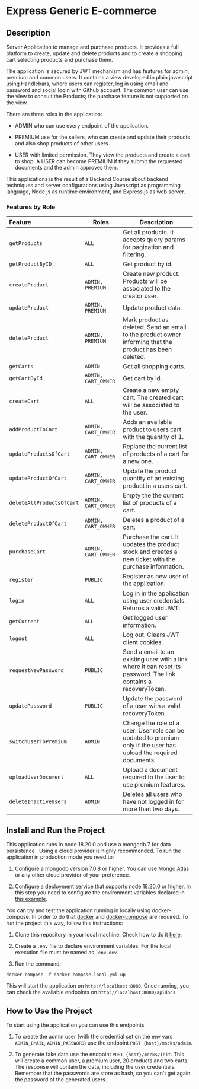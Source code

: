# Express Generic E-commerce

## Description

Server Application to manage and purchase products. It provides a full platform to create, update and delete products and to create a shopping cart selecting products and purchase them.

The application is secured by JWT mechanism and has features for admin, premium and common users. It contains a view developed in plain javascript using Handlebars, where users can register, log in using email and password and social login with Github account. The common user can use the view to consult the Products; the purchase feature is not supported on the view.

There are three roles in the application:

- ADMIN who can use every endpoint of the application.

- PREMIUM use for the sellers, who can create and update their products and also shop products of other users.

- USER with limited permission. They view the products and create a cart to shop. A USER can become PREMIUM if they submit the requested documents and the admin approves them.

This applications is the result of a Backend Course about backend techniques and server configurations using Javascript as programming language, Node.js as runtime environment, and Express.js as web server.

### Features by Role

| Feature                   | Roles               | Description                                                                                                        |
|:------------------------- | ------------------- | ------------------------------------------------------------------------------------------------------------------ |
| `getProducts`             | `ALL`               | Get all products. It accepts query params for pagination and filtering.                                            |
| `getProductByID`          | `ALL`               | Get product by id.                                                                                                 |
| `createProduct`           | `ADMIN, PREMIUM`    | Create new product. Products will be associated to the creator user.                                               |
| `updateProduct`           | `ADMIN, PREMIUM`    | Update product data.                                                                                               |
| `deleteProduct`           | `ADMIN, PREMIUM`    | Mark product as deleted. Send an email to the product owner informing that the product has been deleted.           |
| `getCarts`                | `ADMIN`             | Get all shopping carts.                                                                                            |
| `getCartById`             | `ADMIN, CART_OWNER` | Get cart by id.                                                                                                    |
| `createCart`              | `ALL`               | Create a new empty cart. The created cart will be associated to the user.                                          |
| `addProductToCart`        | `ADMIN, CART_OWNER` | Adds an available product to users cart with the quantity of 1.                                                    |
| `updateProductsOfCart`    | `ADMIN, CART_OWNER` | Replace the current list of products of a cart for a new one.                                                      |
| `updateProductOfCart`     | `ADMIN, CART_OWNER` | Update the product quantity of an existing product in a users cart.                                                |
| `deleteAllProductsOfCart` | `ADMIN, CART_OWNER` | Empty the the current list of products of a cart.                                                                  |
| `deleteProductOfCart`     | `ADMIN, CART_OWNER` | Deletes a product of a cart.                                                                                       |
| `purchaseCart`            | `ADMIN, CART_OWNER` | Purchase the cart. It updates the product stock and creates a new ticket with the purchase information.            |
| `register`                | `PUBLIC`            | Register as new user of the application.                                                                           |
| `login`                   | `ALL`               | Log in in the application using user credentials. Returns a valid JWT.                                             |
| `getCurrent`              | `ALL`               | Get logged user information.                                                                                       |
| `logout`                  | `ALL`               | Log out. Clears JWT client cookies.                                                                                |
| `requestNewPassword`      | `PUBLIC`            | Send a email to an existing user with a link where it can reset its password. The link contains a recoveryToken.   |
| `updatePassword`          | `PUBLIC`            | Update the password of a user with a valid recoveryToken.                                                          |
| `switchUserToPremium`     | `ADMIN`             | Change the role of a user. User role can be updated to premium only if the user has upload the required documents. |
| `uploadUserDocument`      | `ALL`               | Upload a document required to the user to use premium features.                                                    |
| `deleteInactiveUsers`     | `ADMIN`             | Deletes all users who have not logged in for more than two days.                                                   |

## Install and Run the Project

This application runs in node 18.20.0 and use a mongodb 7 for data persistence . Using a cloud provider is highly recommended. To run the application in production mode you need to:

1. Configure a mongodb version 7.0.8 or higher. You can use [Mongo Atlas](https://www.mongodb.com/atlas) or any other cloud provider of your preference.

2. Configure a deployment service that supports node 18.20.0 or higher. In this step you need to configure the environment variables declared in [this example](https://github.com/santiagocerrutti/express-generic-e-commerce/blob/main/.env.example).

You can try and test the application running in locally using docker-compose. In order to do that [docker](https://docs.docker.com/get-docker/) and [docker-compose](https://docs.docker.com/compose/install/) are required. To run the project this way, follow this instructions:

1. Clone this repository in your local machine. Check how to do it [here](https://docs.github.com/en/repositories/creating-and-managing-repositories/cloning-a-repository).

2. Create a `.env` file to declare environment variables. For the local execution file must be named as `.env.dev`.

3. Run the command:

```
docker-compose -f docker-compose.local.yml up
```

This will start the application on `http://localhost:8080`. Once running, you can check the available endpoints on `http://localhost:8080/apidocs`

## How to Use the Project

To start using the application you can use this endpoints

1. To create the admin user (with the credential set on the env vars `ADMIN_EMAIL`, `ADMIN_PASSWORD`) use the endpoint `POST {host}/mocks/admin`.

2. To generate fake data use the endpoint `POST {host}/mocks/init`. This will create a common user, a premium user, 20 products and two carts. The response will contain the data, including the user credentials. Remember that the passwords are store as hash, so you can't get again the password of the generated users.

